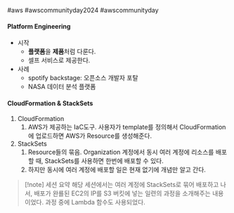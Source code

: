 #aws #awscommunityday2024 #awscommunityday 


#### Platform Engineering
- 시작
	- **플랫폼**을 **제품**처럼 다룬다.
	- 셀프 서비스로 제공한다.
- 사례
	- spotify backstage: 오픈소스 개발자 포탈
	- NASA 데이터 분석 플랫폼

#### CloudFormation & StackSets

1. CloudFormation
	1. AWS가 제공하는 IaC도구. 사용자가 template를 정의해서 CloudFormation에 업로드하면 AWS가 Resource를 생성해준다.
2. StackSets
	1. Resource들의 묶음. Organization 계정에서 동시 여러 계정에 리소스를 배포할 때, StackSets를 사용하면 한번에 배포할 수 있다.
	2. 하지만 동시에 여러 계정에 배포할 일은 현재 없기에 개념만 알고 간다.

> [!note] 세션 요약
> 해당 세션에서는 여러 계정에 StackSets로 묶어 배포하고 나서, 배포가 완룔된 EC2의 IP를 S3 버킷에 넣는 일련의 과정을 소개해주는 내용이었다. 과정 중에 Lambda 함수도 사용되었다.






